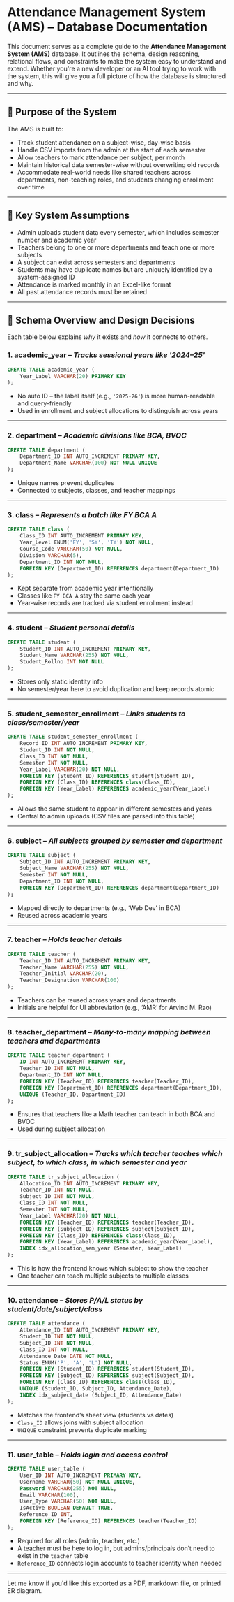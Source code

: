 # Attendance Management System (AMS) – Database Documentation

This document serves as a complete guide to the **Attendance Management System (AMS)** database. It outlines the schema, design reasoning, relational flows, and constraints to make the system easy to understand and extend. Whether you're a new developer or an AI tool trying to work with the system, this will give you a full picture of how the database is structured and why.

---

## 🎯 Purpose of the System

The AMS is built to:

- Track student attendance on a subject-wise, day-wise basis
- Handle CSV imports from the admin at the start of each semester
- Allow teachers to mark attendance per subject, per month
- Maintain historical data semester-wise without overwriting old records
- Accommodate real-world needs like shared teachers across departments, non-teaching roles, and students changing enrollment over time

---

## 🔁 Key System Assumptions

- Admin uploads student data every semester, which includes semester number and academic year
- Teachers belong to one or more departments and teach one or more subjects
- A subject can exist across semesters and departments
- Students may have duplicate names but are uniquely identified by a system-assigned ID
- Attendance is marked monthly in an Excel-like format
- All past attendance records must be retained

---

## 📐 Schema Overview and Design Decisions

Each table below explains *why* it exists and *how* it connects to others.

### 1. **academic\_year** – *Tracks sessional years like '2024–25'*

```sql
CREATE TABLE academic_year (
    Year_Label VARCHAR(20) PRIMARY KEY
);
```

- No auto ID – the label itself (e.g., `'2025-26'`) is more human-readable and query-friendly
- Used in enrollment and subject allocations to distinguish across years

---

### 2. **department** – *Academic divisions like BCA, BVOC*

```sql
CREATE TABLE department (
    Department_ID INT AUTO_INCREMENT PRIMARY KEY,
    Department_Name VARCHAR(100) NOT NULL UNIQUE
);
```

- Unique names prevent duplicates
- Connected to subjects, classes, and teacher mappings

---

### 3. **class** – *Represents a batch like FY BCA A*

```sql
CREATE TABLE class (
    Class_ID INT AUTO_INCREMENT PRIMARY KEY,
    Year_Level ENUM('FY', 'SY', 'TY') NOT NULL,
    Course_Code VARCHAR(50) NOT NULL,
    Division VARCHAR(5),
    Department_ID INT NOT NULL,
    FOREIGN KEY (Department_ID) REFERENCES department(Department_ID)
);
```

- Kept separate from academic year intentionally
- Classes like `FY BCA A` stay the same each year
- Year-wise records are tracked via student enrollment instead

---

### 4. **student** – *Student personal details*

```sql
CREATE TABLE student (
    Student_ID INT AUTO_INCREMENT PRIMARY KEY,
    Student_Name VARCHAR(255) NOT NULL,
    Student_Rollno INT NOT NULL
);
```

- Stores only static identity info
- No semester/year here to avoid duplication and keep records atomic

---

### 5. **student\_semester\_enrollment** – *Links students to class/semester/year*

```sql
CREATE TABLE student_semester_enrollment (
    Record_ID INT AUTO_INCREMENT PRIMARY KEY,
    Student_ID INT NOT NULL,
    Class_ID INT NOT NULL,
    Semester INT NOT NULL,
    Year_Label VARCHAR(20) NOT NULL,
    FOREIGN KEY (Student_ID) REFERENCES student(Student_ID),
    FOREIGN KEY (Class_ID) REFERENCES class(Class_ID),
    FOREIGN KEY (Year_Label) REFERENCES academic_year(Year_Label)
);
```

- Allows the same student to appear in different semesters and years
- Central to admin uploads (CSV files are parsed into this table)

---

### 6. **subject** – *All subjects grouped by semester and department*

```sql
CREATE TABLE subject (
    Subject_ID INT AUTO_INCREMENT PRIMARY KEY,
    Subject_Name VARCHAR(255) NOT NULL,
    Semester INT NOT NULL,
    Department_ID INT NOT NULL,
    FOREIGN KEY (Department_ID) REFERENCES department(Department_ID)
);
```

- Mapped directly to departments (e.g., ‘Web Dev’ in BCA)
- Reused across academic years

---

### 7. **teacher** – *Holds teacher details*

```sql
CREATE TABLE teacher (
    Teacher_ID INT AUTO_INCREMENT PRIMARY KEY,
    Teacher_Name VARCHAR(255) NOT NULL,
    Teacher_Initial VARCHAR(20),
    Teacher_Designation VARCHAR(100)
);
```

- Teachers can be reused across years and departments
- Initials are helpful for UI abbreviation (e.g., ‘AMR’ for Arvind M. Rao)

---

### 8. **teacher\_department** – *Many-to-many mapping between teachers and departments*

```sql
CREATE TABLE teacher_department (
    ID INT AUTO_INCREMENT PRIMARY KEY,
    Teacher_ID INT NOT NULL,
    Department_ID INT NOT NULL,
    FOREIGN KEY (Teacher_ID) REFERENCES teacher(Teacher_ID),
    FOREIGN KEY (Department_ID) REFERENCES department(Department_ID),
    UNIQUE (Teacher_ID, Department_ID)
);
```

- Ensures that teachers like a Math teacher can teach in both BCA and BVOC
- Used during subject allocation

---

### 9. **tr\_subject\_allocation** – *Tracks which teacher teaches which subject, to which class, in which semester and year*

```sql
CREATE TABLE tr_subject_allocation (
    Allocation_ID INT AUTO_INCREMENT PRIMARY KEY,
    Teacher_ID INT NOT NULL,
    Subject_ID INT NOT NULL,
    Class_ID INT NOT NULL,
    Semester INT NOT NULL,
    Year_Label VARCHAR(20) NOT NULL,
    FOREIGN KEY (Teacher_ID) REFERENCES teacher(Teacher_ID),
    FOREIGN KEY (Subject_ID) REFERENCES subject(Subject_ID),
    FOREIGN KEY (Class_ID) REFERENCES class(Class_ID),
    FOREIGN KEY (Year_Label) REFERENCES academic_year(Year_Label),
    INDEX idx_allocation_sem_year (Semester, Year_Label)
);
```

- This is how the frontend knows which subject to show the teacher
- One teacher can teach multiple subjects to multiple classes

---

### 10. **attendance** – *Stores P/A/L status by student/date/subject/class*

```sql
CREATE TABLE attendance (
    Attendance_ID INT AUTO_INCREMENT PRIMARY KEY,
    Student_ID INT NOT NULL,
    Subject_ID INT NOT NULL,
    Class_ID INT NOT NULL,
    Attendance_Date DATE NOT NULL,
    Status ENUM('P', 'A', 'L') NOT NULL,
    FOREIGN KEY (Student_ID) REFERENCES student(Student_ID),
    FOREIGN KEY (Subject_ID) REFERENCES subject(Subject_ID),
    FOREIGN KEY (Class_ID) REFERENCES class(Class_ID),
    UNIQUE (Student_ID, Subject_ID, Attendance_Date),
    INDEX idx_subject_date (Subject_ID, Attendance_Date)
);
```

- Matches the frontend’s sheet view (students vs dates)
- `Class_ID` allows joins with subject allocation
- `UNIQUE` constraint prevents duplicate marking

---

### 11. **user\_table** – *Holds login and access control*

```sql
CREATE TABLE user_table (
    User_ID INT AUTO_INCREMENT PRIMARY KEY,
    Username VARCHAR(50) NOT NULL UNIQUE,
    Password VARCHAR(255) NOT NULL,
    Email VARCHAR(100),
    User_Type VARCHAR(50) NOT NULL,
    IsActive BOOLEAN DEFAULT TRUE,
    Reference_ID INT,
    FOREIGN KEY (Reference_ID) REFERENCES teacher(Teacher_ID)
);
```

- Required for all roles (admin, teacher, etc.)
- A teacher must be here to log in, but admins/principals don’t need to exist in the `teacher` table
- `Reference_ID` connects login accounts to teacher identity when needed

---

Let me know if you'd like this exported as a PDF, markdown file, or printed ER diagram.

